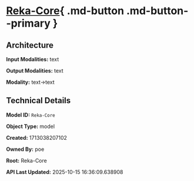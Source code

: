 # [Reka-Core](https://poe.com/Reka-Core){ .md-button .md-button--primary }

## Architecture

**Input Modalities:** text

**Output Modalities:** text

**Modality:** text->text


## Technical Details

**Model ID:** `Reka-Core`

**Object Type:** model

**Created:** 1713038207102

**Owned By:** poe

**Root:** Reka-Core

**API Last Updated:** 2025-10-15 16:36:09.638908
